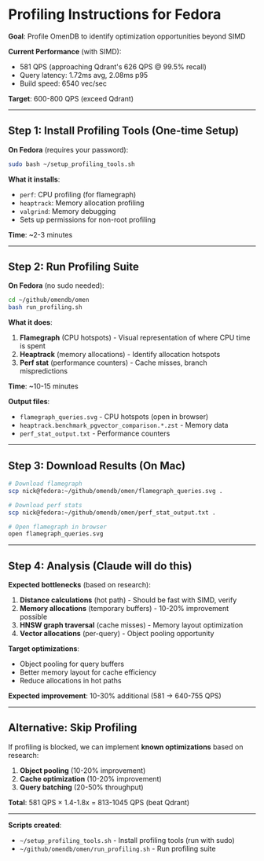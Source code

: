 # Profiling Instructions for Fedora

**Goal**: Profile OmenDB to identify optimization opportunities beyond SIMD

**Current Performance** (with SIMD):
- 581 QPS (approaching Qdrant's 626 QPS @ 99.5% recall)
- Query latency: 1.72ms avg, 2.08ms p95
- Build speed: 6540 vec/sec

**Target**: 600-800 QPS (exceed Qdrant)

---

## Step 1: Install Profiling Tools (One-time Setup)

**On Fedora** (requires your password):
```bash
sudo bash ~/setup_profiling_tools.sh
```

**What it installs**:
- `perf`: CPU profiling (for flamegraph)
- `heaptrack`: Memory allocation profiling
- `valgrind`: Memory debugging
- Sets up permissions for non-root profiling

**Time**: ~2-3 minutes

---

## Step 2: Run Profiling Suite

**On Fedora** (no sudo needed):
```bash
cd ~/github/omendb/omen
bash run_profiling.sh
```

**What it does**:
1. **Flamegraph** (CPU hotspots) - Visual representation of where CPU time is spent
2. **Heaptrack** (memory allocations) - Identify allocation hotspots
3. **Perf stat** (performance counters) - Cache misses, branch mispredictions

**Time**: ~10-15 minutes

**Output files**:
- `flamegraph_queries.svg` - CPU hotspots (open in browser)
- `heaptrack.benchmark_pgvector_comparison.*.zst` - Memory data
- `perf_stat_output.txt` - Performance counters

---

## Step 3: Download Results (On Mac)

```bash
# Download flamegraph
scp nick@fedora:~/github/omendb/omen/flamegraph_queries.svg .

# Download perf stats
scp nick@fedora:~/github/omendb/omen/perf_stat_output.txt .

# Open flamegraph in browser
open flamegraph_queries.svg
```

---

## Step 4: Analysis (Claude will do this)

**Expected bottlenecks** (based on research):
1. **Distance calculations** (hot path) - Should be fast with SIMD, verify
2. **Memory allocations** (temporary buffers) - 10-20% improvement possible
3. **HNSW graph traversal** (cache misses) - Memory layout optimization
4. **Vector allocations** (per-query) - Object pooling opportunity

**Target optimizations**:
- Object pooling for query buffers
- Better memory layout for cache efficiency
- Reduce allocations in hot paths

**Expected improvement**: 10-30% additional (581 → 640-755 QPS)

---

## Alternative: Skip Profiling

If profiling is blocked, we can implement **known optimizations** based on research:

1. **Object pooling** (10-20% improvement)
2. **Cache optimization** (10-20% improvement)
3. **Query batching** (20-50% throughput)

**Total**: 581 QPS × 1.4-1.8x = 813-1045 QPS (beat Qdrant)

---

**Scripts created**:
- `~/setup_profiling_tools.sh` - Install profiling tools (run with sudo)
- `~/github/omendb/omen/run_profiling.sh` - Run profiling suite
